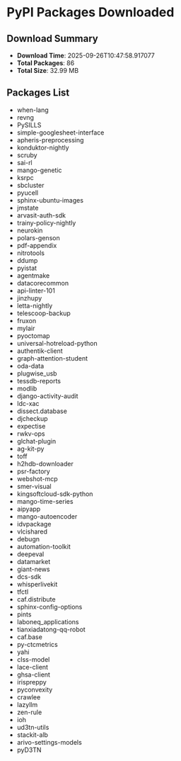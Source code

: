 # PyPI Packages Downloaded

## Download Summary
- **Download Time**: 2025-09-26T10:47:58.917077
- **Total Packages**: 86
- **Total Size**: 32.99 MB

## Packages List
- when-lang
- revng
- PySILLS
- simple-googlesheet-interface
- apheris-preprocessing
- konduktor-nightly
- scruby
- sai-rl
- mango-genetic
- ksrpc
- sbcluster
- pyucell
- sphinx-ubuntu-images
- jmstate
- arvasit-auth-sdk
- trainy-policy-nightly
- neurokin
- polars-genson
- pdf-appendix
- nitrotools
- ddump
- pyistat
- agentmake
- datacorecommon
- api-linter-101
- jinzhupy
- letta-nightly
- telescoop-backup
- fruxon
- mylair
- pyoctomap
- universal-hotreload-python
- authentik-client
- graph-attention-student
- oda-data
- plugwise_usb
- tessdb-reports
- modlib
- django-activity-audit
- ldc-xac
- dissect.database
- djcheckup
- expectise
- rwkv-ops
- glchat-plugin
- ag-kit-py
- toff
- h2hdb-downloader
- psr-factory
- webshot-mcp
- smer-visual
- kingsoftcloud-sdk-python
- mango-time-series
- aipyapp
- mango-autoencoder
- idvpackage
- vlcishared
- debugn
- automation-toolkit
- deepeval
- datamarket
- giant-news
- dcs-sdk
- whisperlivekit
- tfctl
- caf.distribute
- sphinx-config-options
- pints
- laboneq_applications
- tianxiadatong-qq-robot
- caf.base
- py-ctcmetrics
- yahi
- clss-model
- lace-client
- ghsa-client
- irispreppy
- pyconvexity
- crawlee
- lazyllm
- zen-rule
- ioh
- ud3tn-utils
- stackit-alb
- arivo-settings-models
- pyD3TN
